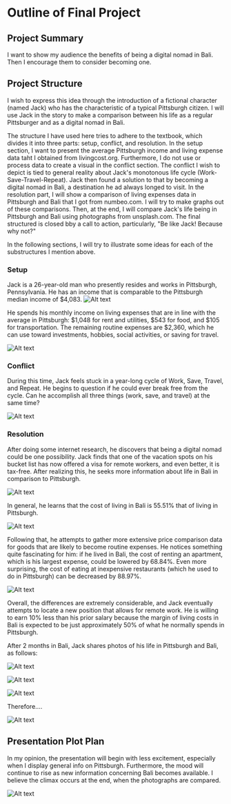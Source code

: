 # Outline of Final Project

## Project Summary
I want to show my audience the benefits of being a digital nomad in Bali. Then I encourage them to consider becoming one.

## Project Structure
I wish to express this idea through the introduction of a fictional character (named Jack) who has the characteristic of a typical Pittsburgh citizen. I will use Jack in the story to make a comparison between his life as a regular Pittsburger and as a digital nomad in Bali.

The structure I have used here tries to adhere to the textbook, which divides it into three parts: setup, conflict, and resolution. In the setup section, I want to present the average Pittsburgh income and living expense data taht I obtained from livingcost.org. Furthermore, I do not use or process data to create a visual in the conflict section. The conflict I wish to depict is tied to general reality about Jack's monotonous life cycle (Work-Save-Travel-Repeat). Jack then found a solution to that by becoming a digital nomad in Bali, a destination he ad always longed to visit. In the resolution part, I will show a comparison of living expenses data in Pittsburgh and Bali that I got from numbeo.com. I will try to make graphs out of these comparisons. Then, at the end, I will compare Jack's life being in Pittsburgh and Bali using photographs from unsplash.com. The final structured is closed bby a call to action, particularly, "Be like Jack! Because why not?"

In the following sections, I will try to illustrate some ideas for each of the substructures I mention above.

### Setup
Jack is a 26-year-old man who presently resides and works in Pittsburgh, Pennsylvania. He has an income that is comparable to the Pittsburgh median income of $4,083.
<img
  src="monthly.png"
  alt="Alt text"
  title="Optional title"
  style="display: inline-block; margin: 0 auto; max-width: 800px">
 
He spends his monthly income on living expenses that are in line with the average in Pittsburgh: $1,048 for rent and utilities, $543 for food, and $105 for transportation. The remaining routine expenses are $2,360, which he can use toward investments, hobbies, social activities, or saving for travel.

<img
  src="monthly expenses.png"
  alt="Alt text"
  title="Optional title"
  style="display: inline-block; margin: 0 auto; max-width: 800px">

### Conflict
During this time, Jack feels stuck in a year-long cycle of Work, Save, Travel, and Repeat. He begins to question if he could ever break free from the cycle. Can he accomplish all three things (work, save, and travel) at the same time?

<img
  src="cycle.png"
  alt="Alt text"
  title="Optional title"
  style="display: inline-block; margin: 0 auto; max-width: 800px">

### Resolution
After doing some internet research, he discovers that being a digital nomad could be one possibility. Jack finds that one of the vacation spots on his bucket list has now offered a visa for remote workers, and even better, it is tax-free. After realizing this, he seeks more information about life in Bali in comparison to Pittsburgh.

<img
  src="news headline.png"
  alt="Alt text"
  title="Optional title"
  style="display: inline-block; margin: 0 auto; max-width: 800px">

In general, he learns that the cost of living in Bali is 55.51% that of living in Pittsburgh.

<img
  src="general info.png"
  alt="Alt text"
  title="Optional title"
  style="display: inline-block; margin: 0 auto; max-width: 800px">

Following that, he attempts to gather more extensive price comparison data for goods that are likely to become routine expenses. He notices something quite fascinating for him: if he lived in Bali, the cost of renting an apartment, which is his largest expense, could be lowered by 68.84%. Even more surprising, the cost of eating at inexpensive restaurants (which he used to do in Pittsburgh) can be decreased by 88.97%.

<img
  src="item comparison.png"
  alt="Alt text"
  title="Optional title"
  style="display: inline-block; margin: 0 auto; max-width: 800px">

Overall, the differences are extremely considerable, and Jack eventually attempts to locate a new position that allows for remote work. He is willing to earn 10% less than his prior salary because the margin of living costs in Bali is expected to be just approximately 50% of what he normally spends in Pittsburgh.

After 2 months in Bali, Jack shares photos of his life in Pittsburgh and Bali, as follows:

<img
  src="house.png"
  alt="Alt text"
  title="Optional title"
  style="display: inline-block; margin: 0 auto; max-width: 800px">
  
<img
  src="afternoon.png"
  alt="Alt text"
  title="Optional title"
  style="display: inline-block; margin: 0 auto; max-width: 800px">
  
<img
  src="Screenshot 2022-09-24 234822.png"
  alt="Alt text"
  title="Optional title"
  style="display: inline-block; margin: 0 auto; max-width: 800px">

Therefore....

<img
  src="call to action.png"
  alt="Alt text"
  title="Optional title"
  style="display: inline-block; margin: 0 auto; max-width: 800px">
  

## Presentation Plot Plan

In my opinion, the presentation will begin with less excitement, especially when I display general info on Pittsburgh. Furthermore, the mood will continue to rise as new information concerning Bali becomes available. I believe the climax occurs at the end, when the photographs are compared.

  <img
  src="mood plan.png"
  alt="Alt text"
  title="Optional title"
  style="display: inline-block; margin: 0 auto; max-width: 800px">
  


